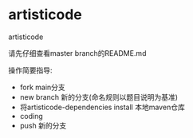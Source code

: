 # artisticode
artisticode

请先仔细查看master branch的README.md

操作简要指导:
- fork main分支
- new branch 新的分支(命名规则以题目说明为基准)
- 将artisticode-dependencies install 本地maven仓库
- coding
- push 新的分支
